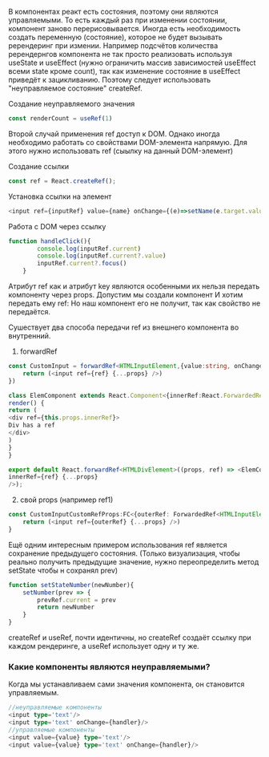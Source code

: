 В компонентах реакт есть состояния, поэтому они являются управляемыми. 
То есть каждый раз при изменении состоянии, компонент заново перерисовывается.
Иногда есть необходимость создать переменную (состояние), которое не будет вызывать ререндеринг при измении.
Например подсчётов количества ререндернгов компонента не так просто реализовать используя useState и useEffect (нужно ограничить массив зависимостей useEffect всеми state кроме count), так как изменение состояние в useEffect приведёт к зацикливанию.
Поэтому следует использовать "неуправляемое состояние" createRef.

Создание неуправляемого значения
``` typescript tsx
const renderCount = useRef(1)
```

Второй случай применения ref доступ к DOM.
Однако иногда необходимо работать со свойствами DOM-элемента напрямую. Для этого нужно использовать ref (сыылку на данный DOM-элемент)

Создание ссылки
``` typescript tsx
const ref = React.createRef();
```

Установка ссылки на элемент
``` typescript tsx
<input ref={inputRef} value={name} onChange={(e)=>setName(e.target.value)}/>
```

Работа с DOM через ссылку
``` typescript tsx
function handleClick(){
        console.log(inputRef.current)
        console.log(inputRef.current?.value)
        inputRef.current?.focus()
    }
```

Атрибут ref как и атрибут key являются особенными их нельзя передать компоненту через props.
Допустим мы создали компонент <CustomInput/>
И хотим передать ему ref: <CustomInput ref={inputRef}/>
Но наш компонент его не получит, так как свойство не передаётся.

Сушествует два способа передачи ref из внешнего компонента во внутренний.
1. forwardRef
``` typescript tsx
const CustomInput = forwardRef<HTMLInputElement,{value:string, onChange:(e:ChangeEvent<HTMLInputElement>)=>void}>((props, ref)=>{
    return (<input ref={ref} {...props} />)
})

class ElemComponent extends React.Component<{innerRef:React.ForwardedRef<HTMLDivElement>}> {
render() {
return (
<div ref={this.props.innerRef}>
Div has a ref
</div>
)
}
}

export default React.forwardRef<HTMLDivElement>((props, ref) => <ElemComponent
innerRef={ref} {...props}
/>);
```

2. свой props (например ref1)
``` typescript tsx
const CustomInputCustomRefProps:FC<{outerRef: ForwardedRef<HTMLInputElement>,value:string, onChange:(e:ChangeEvent<HTMLInputElement>)=>void}> = ({outerRef,...props})=>{
    return (<input ref={outerRef} {...props} />)
}
```


Ещё одним интересным примером использования ref является сохранение предыдущего состояния. (Только визуализация, чтобы реально получить предыдущие значение, нужно переопределить метод setState чтобы н сохранял prev)
``` typescript tsx
function setStateNumber(newNumber){
    setNumber(prev => {
        prevRef.current = prev
        return newNumber
    } 
}
```

createRef и useRef, почти идентичны, но createRef создаёт ссылку при каждом рендеринге, а useRef использует одну и ту же.


### Какие компоненты являются неуправляемыми?
Когда мы устанавливаем сами значения компонента, он становится управляемым.
``` typescript tsx
//неуправляемые компоненты
<input type='text'/>
<input type='text' onChange={handler}/>
//управляемые компоненты
<input value={value} type='text'/>
<input value={value} type='text' onChange={handler}/>
```
